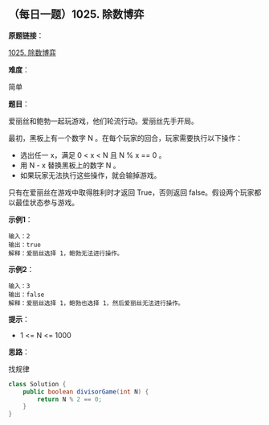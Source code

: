 ## （每日一题）1025. 除数博弈

**原题链接**：

[1025. 除数博弈](https://leetcode-cn.com/problems/divisor-game/)

**难度**：

简单

**题目**：

爱丽丝和鲍勃一起玩游戏，他们轮流行动。爱丽丝先手开局。

最初，黑板上有一个数字 N 。在每个玩家的回合，玩家需要执行以下操作：

* 选出任一 x，满足 0 < x < N 且 N % x == 0 。
* 用 N - x 替换黑板上的数字 N 。
* 如果玩家无法执行这些操作，就会输掉游戏。

只有在爱丽丝在游戏中取得胜利时才返回 True，否则返回 false。假设两个玩家都以最佳状态参与游戏。

**示例1**：

```
输入：2
输出：true
解释：爱丽丝选择 1，鲍勃无法进行操作。
```

**示例2**：

```
输入：3
输出：false
解释：爱丽丝选择 1，鲍勃也选择 1，然后爱丽丝无法进行操作。
```

**提示**：

* 1 <= N <= 1000

**思路**：

找规律

```java
class Solution {
    public boolean divisorGame(int N) {
    	return N % 2 == 0;
    }
}
```
